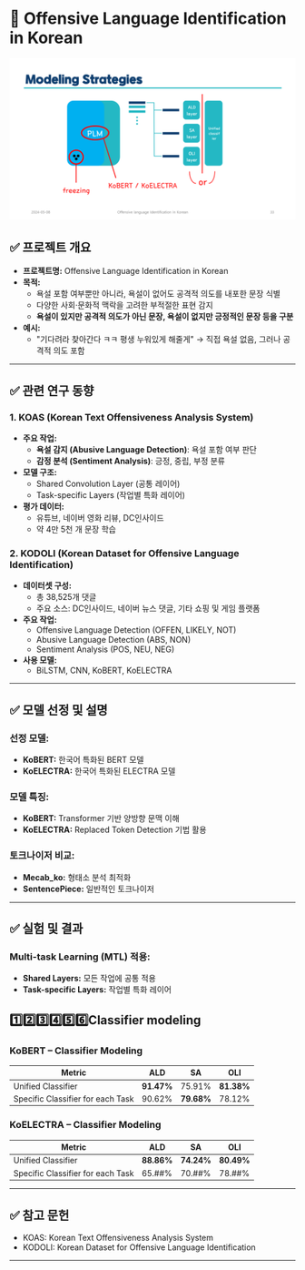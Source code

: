 # 📝 **Offensive Language Identification in Korean**

![설명](images/Offensive-language-detection_modeling.png)

## ✅ **프로젝트 개요**
- **프로젝트명:** Offensive Language Identification in Korean  
- **목적:**  
   - 욕설 포함 여부뿐만 아니라, 욕설이 없어도 공격적 의도를 내포한 문장 식별  
   - 다양한 사회·문화적 맥락을 고려한 부적절한 표현 감지
   - **욕설이 있지만 공격적 의도가 아닌 문장, 욕설이 없지만 긍정적인 문장 등을 구분**  
- **예시:**  
   - "기다려라 찾아간다 ㅋㅋ 평생 누워있게 해줄게" → 직접 욕설 없음, 그러나 공격적 의도 포함  

---

## ✅ **관련 연구 동향**
### **1. KOAS (Korean Text Offensiveness Analysis System)**  
- **주요 작업:**  
   - **욕설 감지 (Abusive Language Detection)**: 욕설 포함 여부 판단  
   - **감정 분석 (Sentiment Analysis)**: 긍정, 중립, 부정 분류  
- **모델 구조:**  
   - Shared Convolution Layer (공통 레이어)  
   - Task-specific Layers (작업별 특화 레이어)  
- **평가 데이터:**  
   - 유튜브, 네이버 영화 리뷰, DC인사이드  
   - 약 4만 5천 개 문장 학습  

### **2. KODOLI (Korean Dataset for Offensive Language Identification)**  
- **데이터셋 구성:**  
   - 총 38,525개 댓글  
   - 주요 소스: DC인사이드, 네이버 뉴스 댓글, 기타 쇼핑 및 게임 플랫폼  
- **주요 작업:**  
   - Offensive Language Detection (OFFEN, LIKELY, NOT)  
   - Abusive Language Detection (ABS, NON)  
   - Sentiment Analysis (POS, NEU, NEG)  
- **사용 모델:**  
   - BiLSTM, CNN, KoBERT, KoELECTRA  

---

## ✅ **모델 선정 및 설명**
### **선정 모델:**  
- **KoBERT:** 한국어 특화된 BERT 모델  
- **KoELECTRA:** 한국어 특화된 ELECTRA 모델  

### **모델 특징:**  
- **KoBERT:** Transformer 기반 양방향 문맥 이해  
- **KoELECTRA:** Replaced Token Detection 기법 활용  

### **토크나이저 비교:**  
- **Mecab_ko:** 형태소 분석 최적화  
- **SentencePiece:** 일반적인 토크나이저  

---

## ✅ **실험 및 결과**
### **Multi-task Learning (MTL) 적용:**  
- **Shared Layers:** 모든 작업에 공통 적용  
- **Task-specific Layers:** 작업별 특화 레이어  

## 1️⃣2️⃣3️⃣4️⃣5️⃣6️⃣**Classifier modeling**

### KoBERT – Classifier Modeling

| Metric | ALD | SA | OLI |
| --- | --- | --- | --- |
| Unified Classifier | **91.47%** | 75.91% | **81.38%** |
| Specific Classifier for each Task | 90.62% | **79.68%** | 78.12% |

### KoELECTRA – Classifier Modeling

| Metric | ALD | SA | OLI |
| --- | --- | --- | --- |
| Unified Classifier | **88.86%** | **74.24%** | **80.49%** |
| Specific Classifier for each Task | 65.##% | 70.##% | 78.##% |

---

## ✅ **참고 문헌**
- KOAS: Korean Text Offensiveness Analysis System  
- KODOLI: Korean Dataset for Offensive Language Identification  

---
